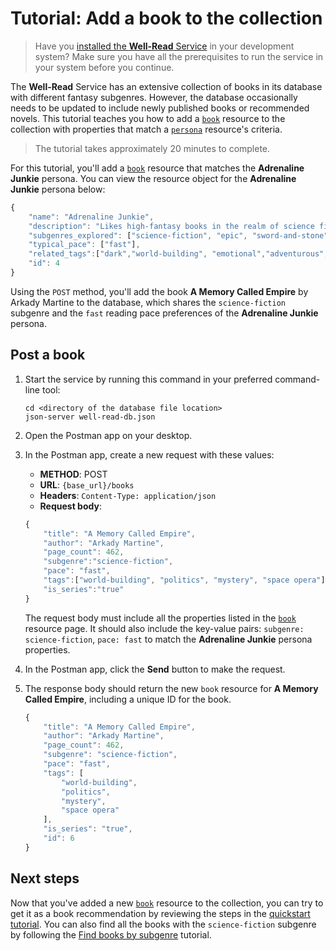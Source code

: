 # Tutorial: Add a book to the collection

> Have you [installed the **Well-Read** Service](../service-prerequisites.md) in your development system?
> Make sure you have all the prerequisites to run the service in your system before you continue.

The **Well-Read** Service has an extensive collection of books in its database with different fantasy subgenres. However, the database occasionally needs to be updated to include newly published books or recommended novels.
This tutorial teaches you how to add a [`book`](../api/book.md) resource to the collection with properties that match a [`persona`](../api/persona.md) resource's criteria.

>The tutorial takes approximately 20 minutes to complete.

For this tutorial, you'll add a [`book`](../api/book.md) resource that matches the **Adrenaline Junkie** persona.
You can view the resource object for the **Adrenaline Junkie** persona below:

```js
{
    "name": "Adrenaline Junkie",
    "description": "Likes high-fantasy books in the realm of science fiction or medieval times that often includes an anti-hero that must save their world.",
    "subgenres_explored": ["science-fiction", "epic", "sword-and-stone", "futuristic"],
    "typical_pace": ["fast"],
    "related_tags":["dark","world-building", "emotional","adventurous", "war"],
    "id": 4
}
 ```

Using the `POST` method, you'll add the book **A Memory Called Empire** by Arkady Martine to the database, which shares the `science-fiction` subgenre and the `fast` reading pace preferences of the **Adrenaline Junkie** persona.

## Post a book

1. Start the service by running this command in your preferred command-line tool:

    ```shell
    cd <directory of the database file location>
    json-server well-read-db.json
    ```

2. Open the Postman app on your desktop.
3. In the Postman app, create a new request with these values:
    * **METHOD**: POST
    * **URL**: `{base_url}/books`
    * **Headers**: `Content-Type: application/json`
    * **Request body**:

    ```js
    {
        "title": "A Memory Called Empire",
        "author": "Arkady Martine",
        "page_count": 462,
        "subgenre":"science-fiction",
        "pace": "fast",
        "tags":["world-building", "politics", "mystery", "space opera"],
        "is_series":"true"
    }
    ```

    The request body must include all the properties listed in the [`book`](../api/book.md) resource page. It should also include the key-value pairs: `subgenre: science-fiction`, `pace: fast` to match the **Adrenaline Junkie** persona properties.

4. In the Postman app, click the **Send** button to make the request.
5. The response body should return the new `book` resource for **A Memory Called Empire**, including a unique ID for the book.

    ```js
    {
        "title": "A Memory Called Empire",
        "author": "Arkady Martine",
        "page_count": 462,
        "subgenre": "science-fiction",
        "pace": "fast",
        "tags": [
            "world-building",
            "politics",
            "mystery",
            "space opera"
        ],
        "is_series": "true",
        "id": 6
    }
    ```

## Next steps

Now that you've added a new [`book`](../api/book.md) resource to the collection, you can try to get it as a book recommendation by reviewing the steps in the [quickstart tutorial](../index.md#get-started-with-a-quickstart-tutorial).
You can also find all the books with the `science-fiction` subgenre by following the [Find books by subgenre](find-books-by-subgenre.md) tutorial.
